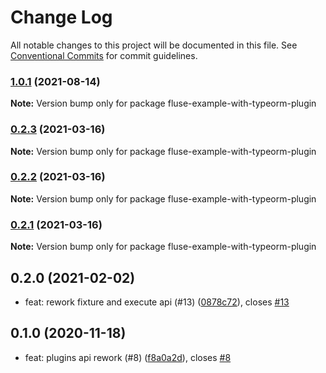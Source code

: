 # Change Log

All notable changes to this project will be documented in this file.
See [Conventional Commits](https://conventionalcommits.org) for commit guidelines.

### [1.0.1](https://github.com/Nayni/fluse/compare/fluse-example-with-typeorm-plugin@1.0.0...fluse-example-with-typeorm-plugin@1.0.1) (2021-08-14)

**Note:** Version bump only for package fluse-example-with-typeorm-plugin





### [0.2.3](https://github.com/Nayni/fluse/compare/fluse-example-with-typeorm-plugin@0.2.1...fluse-example-with-typeorm-plugin@0.2.3) (2021-03-16)

**Note:** Version bump only for package fluse-example-with-typeorm-plugin





### [0.2.2](https://github.com/Nayni/fluse/compare/fluse-example-with-typeorm-plugin@0.2.1...fluse-example-with-typeorm-plugin@0.2.2) (2021-03-16)

**Note:** Version bump only for package fluse-example-with-typeorm-plugin





### [0.2.1](https://github.com/Nayni/fluse/compare/fluse-example-with-typeorm-plugin@0.2.0...fluse-example-with-typeorm-plugin@0.2.1) (2021-03-16)

**Note:** Version bump only for package fluse-example-with-typeorm-plugin





## 0.2.0 (2021-02-02)

* feat: rework fixture and execute api (#13) ([0878c72](https://github.com/Nayni/fluse/commit/0878c72)), closes [#13](https://github.com/Nayni/fluse/issues/13)





## 0.1.0 (2020-11-18)

* feat: plugins api rework (#8) ([f8a0a2d](https://github.com/Nayni/fluse/commit/f8a0a2d)), closes [#8](https://github.com/Nayni/fluse/issues/8)
